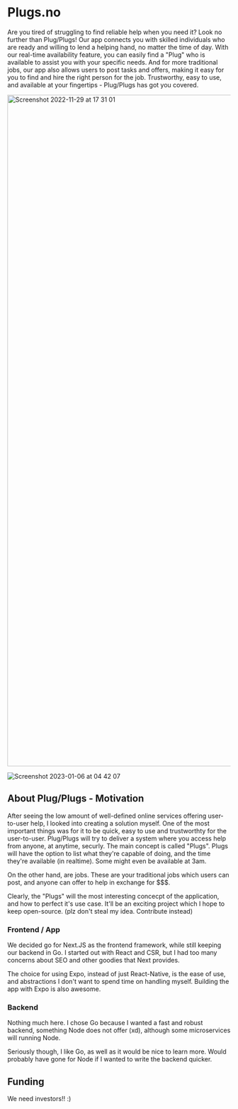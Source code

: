 # Plugs.no

Are you tired of struggling to find reliable help when you need it? Look no further than Plug/Plugs! Our app connects you with skilled individuals who are ready and willing to lend a helping hand, no matter the time of day. With our real-time availability feature, you can easily find a "Plug" who is available to assist you with your specific needs. And for more traditional jobs, our app also allows users to post tasks and offers, making it easy for you to find and hire the right person for the job. Trustworthy, easy to use, and available at your fingertips - Plug/Plugs has got you covered.

<img width="1512" alt="Screenshot 2022-11-29 at 17 31 01" src="https://user-images.githubusercontent.com/59088889/204587361-9a3683d8-06bc-4b60-806f-f58eb274c6b7.png">

![Screenshot 2023-01-06 at 04 42 07](https://user-images.githubusercontent.com/59088889/210925545-337ef5cc-a715-4e81-9703-3fec9e978847.png)


## About Plug/Plugs - Motivation

After seeing the low amount of well-defined online services offering user-to-user help, I looked into creating a solution myself.
One of the most important things was for it to be quick, easy to use and trustworthty for the user-to-user.
Plug/Plugs will try to deliver a system where you access help from anyone, at anytime, securly. The main concept is called "Plugs".
Plugs will have the option to list what they're capable of doing, and the time they're available (in realtime). Some might even be available at 3am.

On the other hand, are jobs. These are your traditional jobs which users can post, and anyone can offer to help in exchange for $$$.

Clearly, the "Plugs" will the most interesting concecpt of the application, and how to perfect it's use case. It'll be an exciting project which I hope
to keep open-source. (plz don't steal my idea. Contribute instead)

### Frontend / App

We decided go for Next.JS as the frontend framework, while still keeping our backend in Go. I started out with React and CSR, but I had too many concerns about SEO and other goodies that Next provides.

The choice for using Expo, instead of just React-Native, is the ease of use, and abstractions I don't want to spend time on handling myself. Building the app with Expo is also awesome.

### Backend

Nothing much here. I chose Go because I wanted a fast and robust backend, something Node does not offer (xd), although some microservices will running Node.

Seriously though, I like Go, as well as it would be nice to learn more. Would probably have gone for Node if I wanted to write the backend quicker.

## Funding
We need investors!! :)
